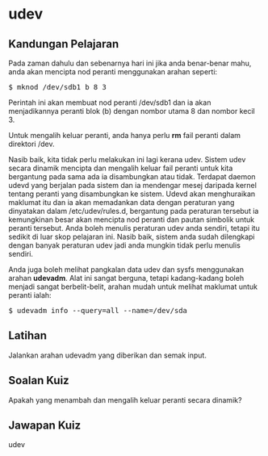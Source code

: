 # udev

## Kandungan Pelajaran

Pada zaman dahulu dan sebenarnya hari ini jika anda benar-benar mahu, anda akan mencipta nod peranti menggunakan arahan seperti:

<pre>$ mknod /dev/sdb1 b 8 3</pre>

Perintah ini akan membuat nod peranti /dev/sdb1 dan ia akan menjadikannya peranti blok (b) dengan nombor utama 8 dan nombor kecil 3.

Untuk mengalih keluar peranti, anda hanya perlu <b>rm</b> fail peranti dalam direktori /dev.

Nasib baik, kita tidak perlu melakukan ini lagi kerana udev. Sistem udev secara dinamik mencipta dan mengalih keluar fail peranti untuk kita bergantung pada sama ada ia disambungkan atau tidak. Terdapat daemon udevd yang berjalan pada sistem dan ia mendengar mesej daripada kernel tentang peranti yang disambungkan ke sistem. Udevd akan menghuraikan maklumat itu dan ia akan memadankan data dengan peraturan yang dinyatakan dalam /etc/udev/rules.d, bergantung pada peraturan tersebut ia kemungkinan besar akan mencipta nod peranti dan pautan simbolik untuk peranti tersebut. Anda boleh menulis peraturan udev anda sendiri, tetapi itu sedikit di luar skop pelajaran ini. Nasib baik, sistem anda sudah dilengkapi dengan banyak peraturan udev jadi anda mungkin tidak perlu menulis sendiri.

Anda juga boleh melihat pangkalan data udev dan sysfs menggunakan arahan <b>udevadm</b>. Alat ini sangat berguna, tetapi kadang-kadang boleh menjadi sangat berbelit-belit, arahan mudah untuk melihat maklumat untuk peranti ialah:

<pre>$ udevadm info --query=all --name=/dev/sda</pre>

## Latihan

Jalankan arahan udevadm yang diberikan dan semak input.

## Soalan Kuiz

Apakah yang menambah dan mengalih keluar peranti secara dinamik?

## Jawapan Kuiz

udev